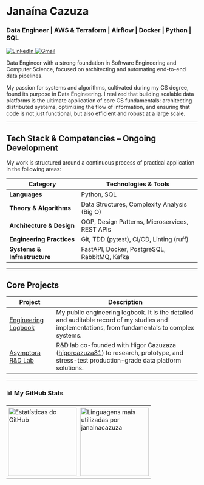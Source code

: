 # Janaína Cazuza

### Data Engineer | AWS & Terraform | Airflow | Docker | Python | SQL

<p align="left">
  <a href="https://www.linkedin.com/in/janainacazuza/" target="_blank">
    <img src="https://img.shields.io/badge/LinkedIn-0077B5?style=for-the-badge&logo=linkedin&logoColor=white" alt="LinkedIn"/>
  </a>
  <a href="mailto:janainamartinscazuza@gmail.com" target="_blank">
    <img src="https://img.shields.io/badge/Gmail-D14836?style=for-the-badge&logo=gmail&logoColor=white" alt="Gmail"/>
  </a>
</p>

Data Engineer with a strong foundation in Software Engineering and Computer Science, focused on architecting and automating end-to-end data pipelines. 

My passion for systems and algorithms, cultivated during my CS degree, found its purpose in Data Engineering. I realized that building scalable data platforms is the ultimate application of core CS fundamentals: architecting distributed systems, optimizing the flow of information, and ensuring that code is not just functional, but also efficient and robust at a large scale.

---

## Tech Stack & Competencies – Ongoing Development

My work is structured around a continuous process of practical application in the following areas:

| Category                  | Technologies & Tools                              |
|---------------------------|---------------------------------------------------|
| **Languages**             | Python, SQL                                       |
| **Theory & Algorithms**   | Data Structures, Complexity Analysis (Big O)      |
| **Architecture & Design** | OOP, Design Patterns, Microservices, REST APIs    |
| **Engineering Practices** | Git, TDD (pytest), CI/CD, Linting (ruff)          |
| **Systems & Infrastructure** | FastAPI, Docker, PostgreSQL, RabbitMQ, Kafka  |


---

## Core Projects

| Project | Description |
|---------|-------------|
| [Engineering Logbook](https://github.com/janainacazuza/data-engineering-journey) | My public engineering logbook. It is the detailed and auditable record of my studies and implementations, from fundamentals to complex systems. |
| [Asymptora R&D Lab](https://github.com/Asymptora) | R&D lab co-founded with Higor Cazuzaza ([higorcazuza81](https://github.com/higorcazuza81)) to research, prototype, and stress-test production-grade data platform solutions. |


---

### 📊 My GitHub Stats

<table align="center" style="border-collapse: collapse;">
  <tbody>
    <tr style="vertical-align: top;">
      <td style="padding: 5px;">
      <img
  src="https://github-readme-stats.vercel.app/api/?username=janainacazuza&show_icons=true&bg_color=1A1B27&title_color=FFCA28&text_color=EAEAEA&icon_color=FFCA28&border_color=30363d"
  alt="Estatísticas do GitHub"
  height="180"
/>
      </td>
      <td style="padding: 5px;">
        <img
          src="https://github-readme-stats.vercel.app/api/top-langs/?username=janainacazuza&layout=compact&langs_count=7&bg_color=1A1B27&title_color=FFCA28&text_color=EAEAEA&border_color=30363d"
          alt="Linguagens mais utilizadas por janainacazuza"
          height="180"
        />
      </td>
    </tr>
  </tbody>
</table>
